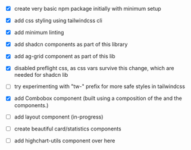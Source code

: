 - [x] create very basic npm package initially with minimum setup
- [x] add css styling using tailwindcss cli

- [x] add minimum linting

- [x] add shadcn components as part of this library
- [x] add ag-grid component as part of this lib

- [x] disabled preflight css, as css vars survive this change, which are needed for shadcn lib
- [ ] try experimenting with "tw-" prefix for more safe styles in tailwindcss

- [x] add Combobox component (built using a composition of the <Popover /> and the <Command /> components.)
- [ ] add layout component (in-progress)

- [ ] create beautiful card/statistics components
- [ ] add highchart-utils component over here
